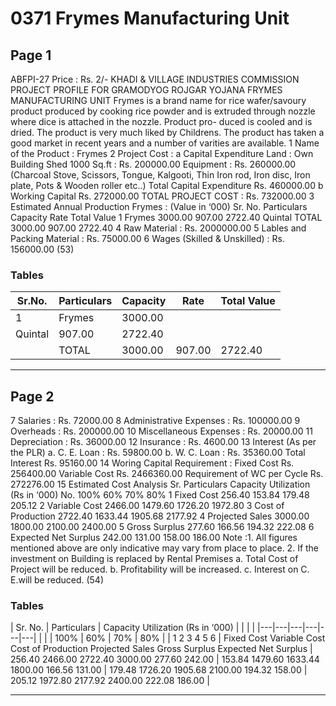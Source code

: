 # 0371 Frymes Manufacturing Unit

## Page 1

ABFPI-27 Price : Rs. 2/- KHADI & VILLAGE INDUSTRIES COMMISSION PROJECT PROFILE FOR GRAMODYOG ROJGAR YOJANA FRYMES MANUFACTURING UNIT Frymes is a brand name for rice wafer/savoury product produced by cooking rice powder and is extruded through nozzle where dice is attached in the nozzle. Product pro- duced is cooled and is dried. The product is very much liked by Childrens. The product has taken a good market in recent years and a number of varities are available. 1 Name of the Product : Frymes 2 Project Cost : a Capital Expenditure Land : Own Building Shed 1000 Sq.ft : Rs. 200000.00 Equipment : Rs. 260000.00 (Charcoal Stove, Scissors, Tongue, Kalgooti, Thin Iron rod, Iron disc, Iron plate, Pots & Wooden roller etc..) Total Capital Expenditure Rs. 460000.00 b Working Capital Rs. 272000.00 TOTAL PROJECT COST : Rs. 732000.00 3 Estimated Annual Production Frymes : (Value in ‘000) Sr. No. Particulars Capacity Rate Total Value 1 Frymes 3000.00 907.00 2722.40 Quintal TOTAL 3000.00 907.00 2722.40 4 Raw Material : Rs. 2000000.00 5 Lables and Packing Material : Rs. 75000.00 6 Wages (Skilled & Unskilled) : Rs. 156000.00 (53)

### Tables

| Sr.No. | Particulars | Capacity | Rate | Total Value |
|---|---|---|---|---|
| 1 | Frymes | 3000.00
Quintal | 907.00 | 2722.40 |
|  | TOTAL | 3000.00 | 907.00 | 2722.40 |

---

## Page 2

7 Salaries : Rs. 72000.00 8 Administrative Expenses : Rs. 100000.00 9 Overheads : Rs. 200000.00 10 Miscellaneous Expenses : Rs. 20000.00 11 Depreciation : Rs. 36000.00 12 Insurance : Rs. 4600.00 13 Interest (As per the PLR) a. C. E. Loan : Rs. 59800.00 b. W. C. Loan : Rs. 35360.00 Total Interest Rs. 95160.00 14 Woring Capital Requirement : Fixed Cost Rs. 256400.00 Variable Cost Rs. 2466360.00 Requirement of WC per Cycle Rs. 272276.00 15 Estimated Cost Analysis Sr. Particulars Capacity Utilization (Rs in ‘000) No. 100% 60% 70% 80% 1 Fixed Cost 256.40 153.84 179.48 205.12 2 Variable Cost 2466.00 1479.60 1726.20 1972.80 3 Cost of Production 2722.40 1633.44 1905.68 2177.92 4 Projected Sales 3000.00 1800.00 2100.00 2400.00 5 Gross Surplus 277.60 166.56 194.32 222.08 6 Expected Net Surplus 242.00 131.00 158.00 186.00 Note :1. All figures mentioned above are only indicative may vary from place to place. 2. If the investment on Building is replaced by Rental Premises a. Total Cost of Project will be reduced. b. Profitability will be increased. c. Interest on C. E.will be reduced. (54)

### Tables

| Sr.
No. | Particulars | Capacity Utilization (Rs in ‘000) |  |  |  |
|---|---|---|---|---|---|
|  |  | 100% | 60% | 70% | 80% |
| 1
2
3
4
5
6 | Fixed Cost
Variable Cost
Cost of Production
Projected Sales
Gross Surplus
Expected Net Surplus | 256.40
2466.00
2722.40
3000.00
277.60
242.00 | 153.84
1479.60
1633.44
1800.00
166.56
131.00 | 179.48
1726.20
1905.68
2100.00
194.32
158.00 | 205.12
1972.80
2177.92
2400.00
222.08
186.00 |

---
